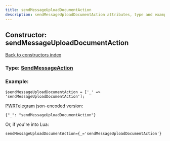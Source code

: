 ```yaml
---
title: sendMessageUploadDocumentAction
description: sendMessageUploadDocumentAction attributes, type and example
---
```

## Constructor: sendMessageUploadDocumentAction  
[Back to constructors index](index.md)






### Type: [SendMessageAction](../types/SendMessageAction.md)


### Example:

```
$sendMessageUploadDocumentAction = ['_' => 'sendMessageUploadDocumentAction'];
```  

[PWRTelegram](https://pwrtelegram.xyz) json-encoded version:

```
{"_": "sendMessageUploadDocumentAction"}
```


Or, if you're into Lua:  


```
sendMessageUploadDocumentAction={_='sendMessageUploadDocumentAction'}

```


